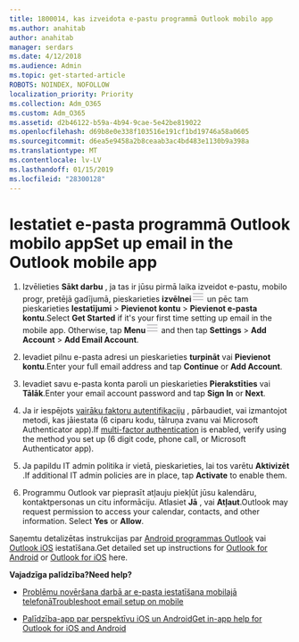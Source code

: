 ```yaml
---
title: 1800014, kas izveidota e-pastu programmā Outlook mobilo app
ms.author: anahitab
author: anahitab
manager: serdars
ms.date: 4/12/2018
ms.audience: Admin
ms.topic: get-started-article
ROBOTS: NOINDEX, NOFOLLOW
localization_priority: Priority
ms.collection: Adm_O365
ms.custom: Adm_O365
ms.assetid: d2b46122-b59a-4b94-9cae-5e42be819022
ms.openlocfilehash: d69b8e0e338f103516e191cf1bd19746a58a0605
ms.sourcegitcommit: d6ea5e9458a2b8ceaab3ac4bd483e1130b9a398a
ms.translationtype: MT
ms.contentlocale: lv-LV
ms.lasthandoff: 01/15/2019
ms.locfileid: "28300128"
---
```

# <a name="set-up-email-in-the-outlook-mobile-app"></a><span data-ttu-id="d950b-102">Iestatiet e-pasta programmā Outlook mobilo app</span><span class="sxs-lookup"><span data-stu-id="d950b-102">Set up email in the Outlook mobile app</span></span>

1. <span data-ttu-id="d950b-p101">Izvēlieties **Sākt darbu** , ja tas ir jūsu pirmā laika izveidot e-pastu, mobilo progr, pretējā gadījumā, pieskarieties **izvēlnei**![izvēlnes poga](media/265b9089-9630-42dd-a244-d9a412d8fe47.png) un pēc tam pieskarieties **Iestatījumi** \> **Pievienot kontu** \> **Pievienot e-pasta kontu**.</span><span class="sxs-lookup"><span data-stu-id="d950b-p101">Select **Get Started** if it's your first time setting up email in the mobile app. Otherwise, tap **Menu**![The Menu button](media/265b9089-9630-42dd-a244-d9a412d8fe47.png) and then tap **Settings** \> **Add Account** \> **Add Email Account**.</span></span> 
    
2. <span data-ttu-id="d950b-105">Ievadiet pilnu e-pasta adresi un pieskarieties **turpināt** vai **Pievienot kontu**.</span><span class="sxs-lookup"><span data-stu-id="d950b-105">Enter your full email address and tap **Continue** or **Add Account**.</span></span>
    
3. <span data-ttu-id="d950b-106">Ievadiet savu e-pasta konta paroli un pieskarieties **Pierakstīties** vai **Tālāk**.</span><span class="sxs-lookup"><span data-stu-id="d950b-106">Enter your email account password and tap **Sign In** or **Next**.</span></span> 
    
4. <span data-ttu-id="d950b-107">Ja ir iespējots [vairāku faktoru autentifikaciju](https://support.office.com/article/8f0454b2-f51a-4d9c-bcde-2c48e41621c6.aspx) , pārbaudiet, vai izmantojot metodi, kas jāiestata (6 ciparu kodu, tālruņa zvanu vai Microsoft Authenticator app).</span><span class="sxs-lookup"><span data-stu-id="d950b-107">If [multi-factor authentication](https://support.office.com/article/8f0454b2-f51a-4d9c-bcde-2c48e41621c6.aspx) is enabled, verify using the method you set up (6 digit code, phone call, or Microsoft Authenticator app).</span></span> 
    
5. <span data-ttu-id="d950b-108">Ja papildu IT admin politika ir vietā, pieskarieties, lai tos varētu **Aktivizēt** .</span><span class="sxs-lookup"><span data-stu-id="d950b-108">If additional IT admin policies are in place, tap **Activate** to enable them.</span></span> 
    
6. <span data-ttu-id="d950b-p102">Programmu Outlook var pieprasīt atļauju piekļūt jūsu kalendāru, kontaktpersonas un citu informāciju. Atlasiet **Jā** , vai **Atļaut**.</span><span class="sxs-lookup"><span data-stu-id="d950b-p102">Outlook may request permission to access your calendar, contacts, and other information. Select **Yes** or **Allow**.</span></span> 
    
<span data-ttu-id="d950b-111">Saņemtu detalizētas instrukcijas par [Android programmas Outlook](https://support.office.com/article/886db551-8dfa-4fd5-b835-f8e532091872.aspx) vai [Outlook iOS](https://support.office.com/article/b2de2161-cc1d-49ef-9ef9-81acd1c8e234.aspx) iestatīšana.</span><span class="sxs-lookup"><span data-stu-id="d950b-111">Get detailed set up instructions for [Outlook for Android](https://support.office.com/article/886db551-8dfa-4fd5-b835-f8e532091872.aspx) or [Outlook for iOS](https://support.office.com/article/b2de2161-cc1d-49ef-9ef9-81acd1c8e234.aspx) here.</span></span> 
  
 <span data-ttu-id="d950b-112">**Vajadzīga palīdzība?**</span><span class="sxs-lookup"><span data-stu-id="d950b-112">**Need help?**</span></span>
  
- [<span data-ttu-id="d950b-113">Problēmu novēršana darbā ar e-pasta iestatīšana mobilajā telefonā</span><span class="sxs-lookup"><span data-stu-id="d950b-113">Troubleshoot email setup on mobile</span></span>](https://support.office.com/article/a264ef01-9c88-48fb-9285-7017e4f31f02.aspx)
    
- [<span data-ttu-id="d950b-114">Palīdzība-app par perspektīvu iOS un Android</span><span class="sxs-lookup"><span data-stu-id="d950b-114">Get in-app help for Outlook for iOS and Android</span></span>](https://support.office.com/article/218a22d1-9fa5-4889-b689-de1c63493243.aspx#ID0EAABAAA=Contact_Support)
    

